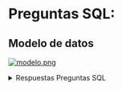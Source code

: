 
# Preguntas SQL:

## Modelo de datos

[![modelo.png](https://i.postimg.cc/W3hX2rr7/modelo.png)](https://postimg.cc/0M1pnzV6)

<details> 
  <summary> Respuestas Preguntas SQL </summary>
   # 1) Escriba una Query que entregue la lista de alumnos para el curso "programación"

   # 2) Escriba una Query que calcule el promedio de notas de un alumno en un curso.

   # 3) Escriba una Query que entregue a los alumnos y el promedio que tiene en cada curso.

   # 4) Escriba una Query que lista a todos los alumnos con más de un curso con promedio rojo.

   # 5) Dejando de lado el problema del cólegio se tiene una tabla con información de jugadores de tenis: PLAYERS(Nombre, Pais, Ranking). Suponga que Ranking es un número de 1 a 100 que es distinto para cada jugador. Si la tabla en un momento dado tiene solo 20 registros, indique cuantos registros tiene la tabla que resulta de la siguiente consulta:

    ```
    SELECT c1.Nombre, c2.Nombre
    FROM PLAYERS c1, PLAYERS c2
    WHERE c1.Ranking > c2.Ranking
    ```
    b) 190

</details>








































